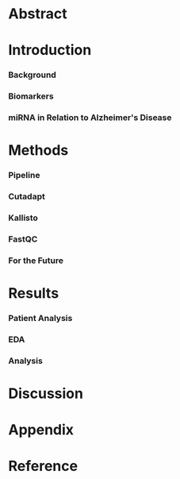 # Abstract

# Introduction

### Background
### Biomarkers
### miRNA in Relation to Alzheimer's Disease


# Methods

### Pipeline
### Cutadapt
### Kallisto
### FastQC
### For the Future

# Results

### Patient Analysis
### EDA
### Analysis


# Discussion

# Appendix

# Reference
